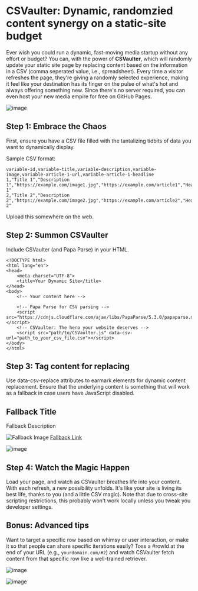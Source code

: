 # CSVaulter: Dynamic, randomzied content synergy on a static-site budget

Ever wish you could run a dynamic, fast-moving media startup without any effort or budget? You can, with the power of **CSVaulter**, which will randomly update your static site page by replacing content based on the information in a CSV (comma seperated value, i.e., spreadsheet). Every time a visitor refreshes the page, they're giving a randomly selected experience, making it feel like your destination has its finger on the pulse of what's hot and always offering something new. Since there's no server required, you can even host your new media empire for free on GitHub Pages.

![image](https://github.com/morisy/quickrocks/assets/136939/771dae7f-0472-46f7-92e9-1cdfad284fd9)

## Step 1: Embrace the Chaos

First, ensure you have a CSV file filled with the tantalizing tidbits of data you want to dynamically display.

Sample CSV format:

```
variable-id,variable-title,variable-description,variable-image,variable-article-1-url,variable-article-1-headline
1,"Title 1","Description 1","https://example.com/image1.jpg","https://example.com/article1","Headline 1"
2,"Title 2","Description 2","https://example.com/image2.jpg","https://example.com/article2","Headline 2"
```

Upload this somewhere on the web.

## Step 2: Summon CSVaulter

Include CSVaulter (and Papa Parse) in your HTML. 

```
<!DOCTYPE html>
<html lang="en">
<head>
    <meta charset="UTF-8">
    <title>Your Dynamic Site</title>
</head>
<body>
    <!-- Your content here -->

    <!-- Papa Parse for CSV parsing -->
    <script src="https://cdnjs.cloudflare.com/ajax/libs/PapaParse/5.3.0/papaparse.min.js"></script>
    <!-- CSVaulter: The hero your website deserves -->
    <script src="path/to/CSVaulter.js" data-csv-url="path_to_your_csv_file.csv"></script>
</body>
</html>

```

## Step 3: Tag content for replacing

Use data-csv-replace attributes to earmark elements for dynamic content replacement. Ensure that the underlying content is something that will work as a fallback in case users have JavaScript disabled.

<h2 data-csv-replace="variable-title">Fallback Title</h2>
<p data-csv-replace="variable-description">Fallback Description</p>
<img data-csv-replace="variable-image" src="fallback-image.jpg" alt="Fallback Image">
<a data-csv-replace="variable-article-1-url" href="fallback-url.html">Fallback Link</a>


![image](https://github.com/morisy/quickrocks/assets/136939/52fa9acd-273d-4959-86d6-a67687bcef0e)

## Step 4: Watch the Magic Happen

Load your page, and watch as CSVaulter breathes life into your content. With each refresh, a new possibility unfolds. It's like your site is living its best life, thanks to you (and a little CSV magic). Note that due to cross-site scripting restrictions, this probably won't work locally unless you tweak you developer settings.

## Bonus: Advanced tips

Want to target a specific row based on whimsy or user interaction, or make it so that people can share specific iterations easily? Toss a #rowId at the end of your URL (e.g., `yourdomain.com/#2`) and watch CSVaulter fetch content from that specific row like a well-trained retriever.


![image](https://github.com/morisy/quickrocks/assets/136939/d56809da-d514-4fde-9ce3-641086ebf696)

![image](https://github.com/morisy/quickrocks/assets/136939/9831a43b-16a1-40c4-aff9-9307561623d0)
